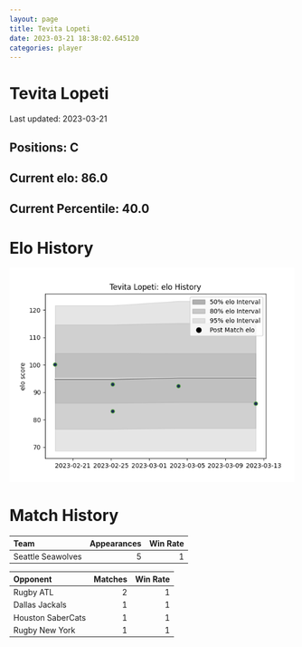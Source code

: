 ```yaml
---  
layout: page  
title: Tevita Lopeti  
date: 2023-03-21 18:38:02.645120  
categories: player  
---
```

# Tevita Lopeti


Last updated: 2023-03-21
## Positions: C

## Current elo: 86.0

## Current Percentile: 40.0

# Elo History


![elo history](history_TevitaLopeti.png)
# Match History


| Team              |   Appearances |   Win Rate |
|:------------------|--------------:|-----------:|
| Seattle Seawolves |             5 |          1 |

| Opponent          |   Matches |   Win Rate |
|:------------------|----------:|-----------:|
| Rugby ATL         |         2 |          1 |
| Dallas Jackals    |         1 |          1 |
| Houston SaberCats |         1 |          1 |
| Rugby New York    |         1 |          1 |